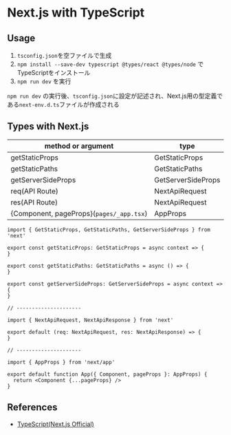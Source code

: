 # Next.js with TypeScript

## Usage

1. `tsconfig.json`を空ファイルで生成
2. `npm install --save-dev typescript @types/react @types/node` でTypeScriptをインストール
3. `npm run dev` を実行

`npm run dev` の実行後、`tsconfig.json`に設定が記述され、Next.js用の型定義である`next-env.d.ts`ファイルが作成される

## Types with Next.js

|method or argument|type|
|---|---|
|getStaticProps|GetStaticProps|
|getStaticPaths|GetStaticPaths|
|getServerSideProps|GetServerSideProps|
|req(API Route)|NextApiRequest|
|res(API Route)|NextApiRequest|
|{Component, pageProps}(`pages/_app.tsx`)|AppProps|

```tsx
import { GetStaticProps, GetStaticPaths, GetServerSideProps } from 'next'

export const getStaticProps: GetStaticProps = async context => {
}

export const getStaticPaths: GetStaticPaths = async () => {
}

export const getServerSideProps: GetServerSideProps = async context => {
}

// ---------------------

import { NextApiRequest, NextApiResponse } from 'next'

export default (req: NextApiRequest, res: NextApiResponse) => {
}

// ---------------------

import { AppProps } from 'next/app'

export default function App({ Component, pageProps }: AppProps) {
  return <Component {...pageProps} />
}
```

## References

- [TypeScript(Next.js Official)](https://nextjs.org/docs/basic-features/typescript)
